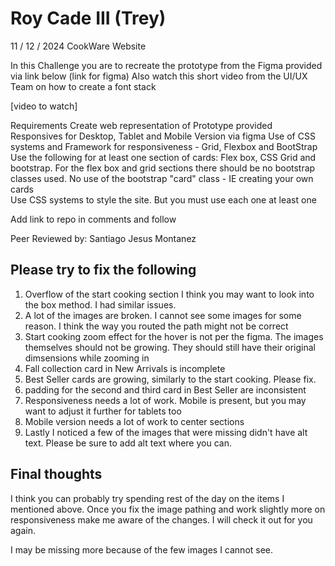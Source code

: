 # Roy Cade III (Trey)
11 / 12 / 2024
CookWare Website

In this Challenge you are to recreate the prototype from the Figma provided via link below
(link for figma)
Also watch this short video from the UI/UX Team on how to create a font stack

[video to watch]

Requirements
Create web representation of Prototype provided 
Responsives for Desktop, Tablet and Mobile Version via figma 
Use of CSS systems and Framework for responsiveness - Grid, Flexbox and BootStrap
Use the following for at least one section of cards: Flex box, CSS Grid and bootstrap. For the flex box and grid sections there should be no bootstrap classes used.
No use of the bootstrap "card" class - IE creating your own cards  
Use CSS systems to style the site. But you must use each one at least one 

Add link to repo in comments and follow

Peer Reviewed by: Santiago Jesus Montanez

## Please try to fix the following

1. Overflow of the start cooking section
    I think you may want to look into the box method.
    I had similar issues.
2. A lot of the images are broken.
    I cannot see some images for some reason.
    I think the way you routed the path might not be correct
3. Start cooking zoom effect for the hover is not per the figma.
    The images themselves should not be growing.
    They should still have their original dimsensions while zooming in
4. Fall collection card in New Arrivals is incomplete
5. Best Seller cards are growing, similarly to the start cooking. Please fix.
6. padding for the second and third card in Best Seller are inconsistent
7. Responsiveness needs a lot of work.
    Mobile is present, but you may want to adjust it further for tablets too
8. Mobile version needs a lot of work to center sections
9. Lastly I noticed a few of the images that were missing didn't have alt text.
    Please be sure to add alt text where you can.

## Final thoughts

I think you can probably try spending rest of the day on the items I mentioned above.
Once you fix the image pathing and work slightly more on responsiveness make me aware of the changes.
I will check it out for you again.

I may be missing more because of the few images I cannot see.

